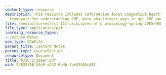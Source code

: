 ```yaml
---
content_type: resource
description: This resource includes information about congestive heart failure, physiological
  framework for understanding CHF, main physiologic ways to get CHF and appendix.
file: /media/courses/hst-151-principles-of-pharmacology-spring-2005/9583955853e9a2426e4b7ae39365cd8f_0216_2_baker.pdf
file_type: application/pdf
learning_resource_types:
- Lecture Notes
ocw_type: OCWFile
parent_title: Lecture Notes
parent_type: CourseSection
resourcetype: Document
title: 0216_2_baker.pdf
uid: 95839558-53e9-a242-6e4b-7ae39365cd8f
---
```

